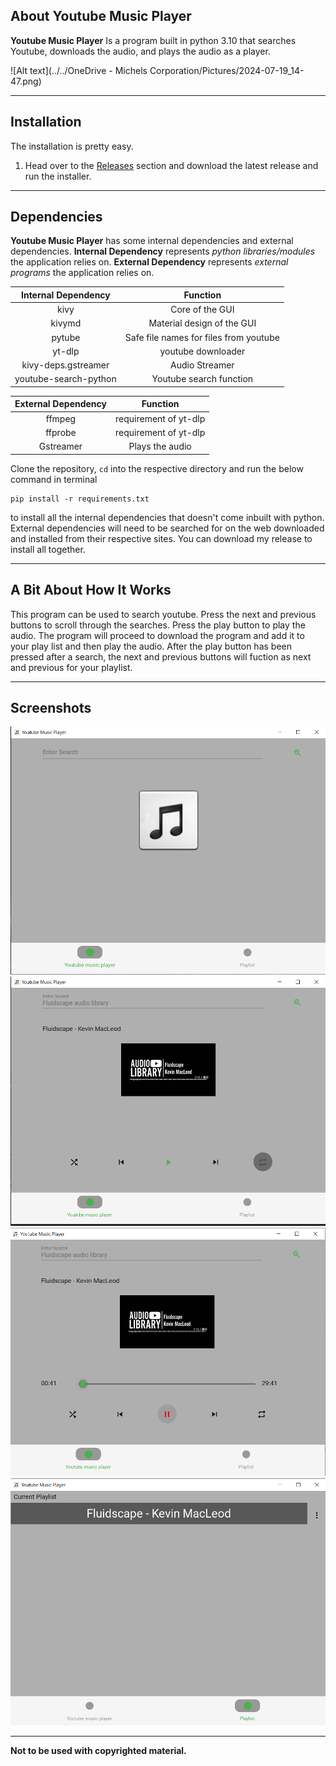 ## About Youtube Music Player

**Youtube Music Player** Is a program built in python 3.10 that searches Youtube, downloads the audio, and plays the audio as a player.

![Alt text](../../OneDrive - Michels Corporation/Pictures/2024-07-19_14-47.png)

<hr>

## Installation

The installation is pretty easy.
1. Head over to the [Releases](https://github.com/Arctic4161/Youtube_Music_Player/releases) section and download the latest release and run the installer.
<hr>

## Dependencies
**Youtube Music Player** has some internal dependencies and external dependencies.
**Internal Dependency** represents *python libraries/modules* the application relies on.
**External Dependency** represents *external programs* the application relies on.<br>

|  Internal Dependency  |  Function  |
|:--:|:--:|
|  kivy  | Core of the GUI |
|  kivymd  |  Material design of the GUI  |
|  pytube  |  Safe file names for files from youtube  |
|  yt-dlp  |  youtube downloader  |
|  kivy-deps.gstreamer  |  Audio Streamer  |
|  youtube-search-python  |  Youtube search function  |

|  External Dependency  |  Function  |
|:--:|:--:|
|  ffmpeg  | requirement of yt-dlp |
|  ffprobe  |  requirement of yt-dlp  |
|  Gstreamer  |  Plays the audio  |

Clone the repository, `cd` into the respective directory and run the below command in terminal
```console
pip install -r requirements.txt
```
to install all the internal dependencies that doesn't come inbuilt with python.
External dependencies will need to be searched for on the web downloaded and installed from their respective sites.
You can download my release to install all together.
<hr>

## A Bit About How It Works
This program can be used to search youtube. Press the next and previous buttons to scroll through the searches. Press the play button to play the audio. The program will proceed to download the program and add it to your play list and then play the audio. After the play button has been pressed after a search, the next and previous buttons will fuction as next and previous for your playlist.
<hr>

## Screenshots

<div align="center">
  <img src="https://github.com/Arctic4161/Youtube_Music_Player/blob/master/Images/2024-07-19_14-07.png?raw=true"
  title="Youtube Music Player">
</div>
<div align="center">
  <img src="https://github.com/Arctic4161/Youtube_Music_Player/blob/master/Images/2024-07-19_14-42.png?raw=true"
  title="Youtube Music Player">
</div>
<div align="center">
  <img src="https://github.com/Arctic4161/Youtube_Music_Player/blob/master/Images/2024-07-19_14-44.png?raw=true"
  title="Youtube Music Player">
</div>
<div align="center">
  <img src="https://github.com/Arctic4161/Youtube_Music_Player/blob/master/Images/2024-07-19_14-44_1.png?raw=true"
  title="Youtube Music Player">
</div>
<hr>

**Not to be used with copyrighted material.**
